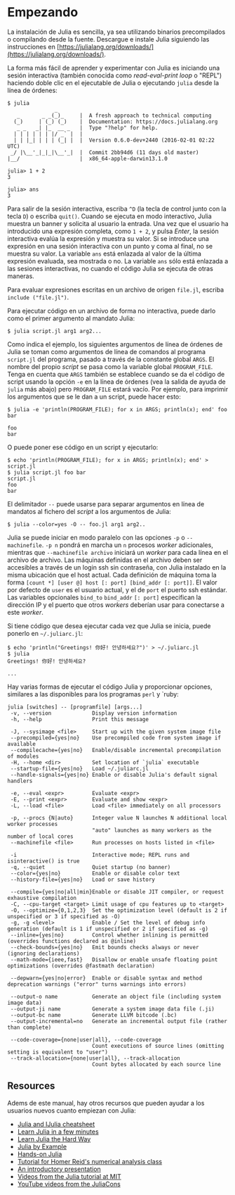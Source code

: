 # Empezando

La instalación de Julia es sencilla, ya sea utilizando binarios precompilados o compilando desde la fuente. Descargue e instale Julia siguiendo las instrucciones en [https://julialang.org/downloads/](https://julialang.org/downloads/).

La forma más fácil de aprender y experimentar con Julia es iniciando una sesión interactiva (también conocida como *read-eval-print loop* o "REPL") haciendo doble clic en el ejecutable de Julia o ejecutando `julia` desde la línea de órdenes:

```
$ julia
               _
   _       _ _(_)_     |  A fresh approach to technical computing
  (_)     | (_) (_)    |  Documentation: https://docs.julialang.org
   _ _   _| |_  __ _   |  Type "?help" for help.
  | | | | | | |/ _` |  |
  | | |_| | | | (_| |  |  Version 0.6.0-dev+2440 (2016-02-01 02:22 UTC)
 _/ |\__'_|_|_|\__'_|  |  Commit 2bb94d6 (11 days old master)
|__/                   |  x86_64-apple-darwin13.1.0

julia> 1 + 2
3

julia> ans
3
```

Para salir de la sesión interactiva, escriba `^D` (la tecla de control junto con la tecla `D`) o escriba
`quit()`. Cuando se ejecuta en modo interactivo, Julia muestra un banner y solicita al usuario la entrada. 
Una vez que el usuario ha introducido una expresión completa, como `1 + 2`, y pulsa *Enter*, la sesión 
interactiva evalúa la expresión y muestra su valor. Si se introduce una expresión en una sesión interactiva 
con un punto y coma al final, no se muestra su valor. La variable `ans` está enlazada al valor de la última 
expresión evaluada, sea mostrada o no. La variable `ans` sólo está enlazada a las sesiones interactivas, 
no cuando el código Julia se ejecuta de otras maneras.

Para evaluar expresiones escritas en un archivo de origen `file.jl`, escriba `include ("file.jl")`.

Para ejecutar código en un archivo de forma no interactiva, puede darlo como el primer argumento al mandato Julia:

```
$ julia script.jl arg1 arg2...
```

Como indica el ejemplo, los siguientes argumentos de línea de órdenes de Julia se toman como argumentos de 
línea de comandos al programa `script.jl` del programa, pasado a través de la constante global `ARGS`. El 
nombre del propio *script* se pasa como la variable global `PROGRAM_FILE`. Tenga en cuenta que `ARGS` 
también se establece cuando se da el código de script usando la opción `-e` en la línea de órdenes (vea 
la salida de ayuda de `julia` más abajo) pero `PROGRAM_FILE` estará vacío. Por ejemplo, para imprimir 
los argumentos que se le dan a un script, puede hacer esto:

```
$ julia -e 'println(PROGRAM_FILE); for x in ARGS; println(x); end' foo bar

foo
bar
```

O puede poner ese código en un script y ejecutarlo:

```
$ echo 'println(PROGRAM_FILE); for x in ARGS; println(x); end' > script.jl
$ julia script.jl foo bar
script.jl
foo
bar
```

El delimitador `--` puede usarse para separar argumentos en línea de mandatos al fichero del 
*script* a los argumentos de Julia:

```
$ julia --color=yes -O -- foo.jl arg1 arg2..
```

Julia se puede iniciar en modo paralelo con las opciones `-p` o `--machinefile`. `-p n` pondrá en 
marcha un `n` procesos *worker* adicionales, mientras que `--machinefile archivo` iniciará un 
*worker* para cada línea en el archivo de archivo. Las máquinas definidas en el archivo deben ser 
accesibles a través de un login ssh sin contraseña, con Julia instalado en la misma ubicación que 
el host actual. Cada definición de máquina toma la forma 
`[count *] [user @] host [: port] [bind_addr [: port]]`. El valor por defecto de `user` es el 
usuario actual, y el de `port` el puerto ssh estándar. Las variables opcionales
`bind_to` `bind_addr` `[: port]` especifican la dirección IP y el puerto que otros *workers* 
deberían usar para conectarse a este *worker*.

Si tiene código que desea ejecutar cada vez que Julia se inicia, puede ponerlo en `~/.juliarc.jl`:

```
$ echo 'println("Greetings! 你好! 안녕하세요?")' > ~/.juliarc.jl
$ julia
Greetings! 你好! 안녕하세요?

...
```

Hay varias formas de ejecutar el código Julia y proporcionar opciones, similares a las disponibles para los 
programas `perl` y `ruby:

```
julia [switches] -- [programfile] [args...]
 -v, --version             Display version information
 -h, --help                Print this message

 -J, --sysimage <file>     Start up with the given system image file
 --precompiled={yes|no}    Use precompiled code from system image if available
 --compilecache={yes|no}   Enable/disable incremental precompilation of modules
 -H, --home <dir>          Set location of `julia` executable
 --startup-file={yes|no}   Load ~/.juliarc.jl
 --handle-signals={yes|no} Enable or disable Julia's default signal handlers

 -e, --eval <expr>         Evaluate <expr>
 -E, --print <expr>        Evaluate and show <expr>
 -L, --load <file>         Load <file> immediately on all processors

 -p, --procs {N|auto}      Integer value N launches N additional local worker processes
                           "auto" launches as many workers as the number of local cores
 --machinefile <file>      Run processes on hosts listed in <file>

 -i                        Interactive mode; REPL runs and isinteractive() is true
 -q, --quiet               Quiet startup (no banner)
 --color={yes|no}          Enable or disable color text
 --history-file={yes|no}   Load or save history

 --compile={yes|no|all|min}Enable or disable JIT compiler, or request exhaustive compilation
 -C, --cpu-target <target> Limit usage of cpu features up to <target>
 -O, --optimize={0,1,2,3}  Set the optimization level (default is 2 if unspecified or 3 if specified as -O)
 -g, -g <level>            Enable / Set the level of debug info generation (default is 1 if unspecified or 2 if specified as -g)
 --inline={yes|no}         Control whether inlining is permitted (overrides functions declared as @inline)
 --check-bounds={yes|no}   Emit bounds checks always or never (ignoring declarations)
 --math-mode={ieee,fast}   Disallow or enable unsafe floating point optimizations (overrides @fastmath declaration)

 --depwarn={yes|no|error}  Enable or disable syntax and method deprecation warnings ("error" turns warnings into errors)

 --output-o name           Generate an object file (including system image data)
 --output-ji name          Generate a system image data file (.ji)
 --output-bc name          Generate LLVM bitcode (.bc)
 --output-incremental=no   Generate an incremental output file (rather than complete)

 --code-coverage={none|user|all}, --code-coverage
                           Count executions of source lines (omitting setting is equivalent to "user")
 --track-allocation={none|user|all}, --track-allocation
                           Count bytes allocated by each source line
```

## Resources

Adems de este manual, hay otros recursos que pueden ayudar a los usuarios nuevos cuanto empiezan 
con Julia:

  * [Julia and IJulia cheatsheet](http://math.mit.edu/~stevenj/Julia-cheatsheet.pdf)
  * [Learn Julia in a few minutes](https://learnxinyminutes.com/docs/julia/)
  * [Learn Julia the Hard Way](https://github.com/chrisvoncsefalvay/learn-julia-the-hard-way)
  * [Julia by Example](http://samuelcolvin.github.io/JuliaByExample/)
  * [Hands-on Julia](https://github.com/dpsanders/hands_on_julia)
  * [Tutorial for Homer Reid's numerical analysis class](http://homerreid.dyndns.org/teaching/18.330/JuliaProgramming.shtml)
  * [An introductory presentation](https://raw.githubusercontent.com/ViralBShah/julia-presentations/master/Fifth-Elephant-2013/Fifth-Elephant-2013.pdf)
  * [Videos from the Julia tutorial at MIT](https://julialang.org/blog/2013/03/julia-tutorial-MIT)
  * [YouTube videos from the JuliaCons](https://www.youtube.com/user/JuliaLanguage/playlists)
